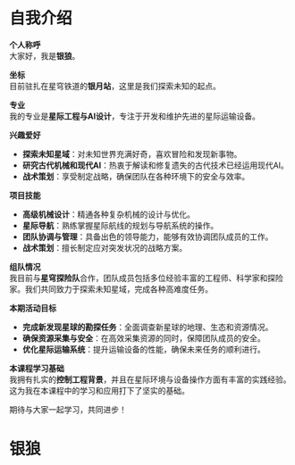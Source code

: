 # 自我介绍

**个人称呼**  
大家好，我是**银狼**。

**坐标**  
目前驻扎在星穹铁道的**银月站**，这里是我们探索未知的起点。

**专业**  
我的专业是**星际工程与AI设计**，专注于开发和维护先进的星际运输设备。

**兴趣爱好**  
- **探索未知星域**：对未知世界充满好奇，喜欢冒险和发现新事物。
- **研究古代机械和现代AI**：热衷于解读和修复遗失的古代技术已经运用现代AI。
- **战术策划**：享受制定战略，确保团队在各种环境下的安全与效率。

**项目技能**  
- **高级机械设计**：精通各种复杂机械的设计与优化。
- **星际导航**：熟练掌握星际航线的规划与导航系统的操作。
- **团队协调与管理**：具备出色的领导能力，能够有效协调团队成员的工作。
- **战术策划**：擅长制定应对突发状况的战略方案。

**组队情况**  
我目前与**星穹探险队**合作，团队成员包括多位经验丰富的工程师、科学家和探险家。我们共同致力于探索未知星域，完成各种高难度任务。

**本期活动目标**  
- **完成新发现星球的勘探任务**：全面调查新星球的地理、生态和资源情况。
- **确保资源采集与安全**：在高效采集资源的同时，保障团队成员的安全。
- **优化星际运输系统**：提升运输设备的性能，确保未来任务的顺利进行。

**本课程学习基础**  
我拥有扎实的**控制工程背景**，并且在星际环境与设备操作方面有丰富的实践经验。这为我在本课程中的学习和应用打下了坚实的基础。

期待与大家一起学习，共同进步！

# 银狼
